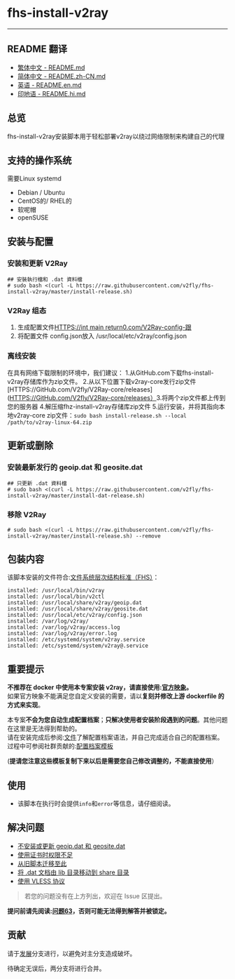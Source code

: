 # fhs-install-v2ray

* * *

## README 翻译

-   [繁体中文 - README.md](README.md)
-   [简体中文 - README.zh-CN.md](README.zh-CN.md)
-   [英语 - README.en.md](README.en.md)
-   [印地语 - README.hi.md](README.hi.md)

## 总览

fhs-install-v2ray安装脚本用于轻松部署v2ray以绕过网络限制来构建自己的代理

## 支持的操作系统

需要Linux systemd

-   Debian / Ubuntu
-   CentOS的/ RHEL的
-   软呢帽
-   openSUSE

## 安装与配置

### 安装和更新 V2Ray

    ## 安裝執行檔和 .dat 資料檔
    # sudo bash <(curl -L https://raw.githubusercontent.com/v2fly/fhs-install-v2ray/master/install-release.sh)

### V2Ray 组态

1.  生成配置文件[HTTPS://int main return0.com/V2Ray-config-跟](https://intmainreturn0.com/v2ray-config-gen/)
2.  将配置文件 config.json放入 /usr/local/etc/v2ray/config.json

### 离线安装

在具有网络下载限制的环境中，我们建议：
1.从GitHub.com下载fhs-install-v2ray存储库作为zip文件。
2.从以下位置下载v2ray-core发行zip文件[HTTPS://GitHub.com/V2fly/V2Ray-core/releases]\([HTTPS://GitHub.com/V2fly/V2Ray-core/releases）](https://github.com/v2fly/v2ray-core/releases）)3.将两个zip文件都上传到您的服务器
4.解压缩fhz-install-v2ray存储库zip文件
5.运行安装，并将其指向本地v2ray-core zip文件：`sudo bash install-release.sh --local /path/to/v2ray-linux-64.zip`

## 更新或删除

### 安装最新发行的 geoip.dat 和 geosite.dat

    ## 只更新 .dat 資料檔
    # sudo bash <(curl -L https://raw.githubusercontent.com/v2fly/fhs-install-v2ray/master/install-dat-release.sh)

### 移除 V2Ray

    # sudo bash <(curl -L https://raw.githubusercontent.com/v2fly/fhs-install-v2ray/master/install-release.sh) --remove

## 包装内容

该脚本安装的文件符合:[文件系统层次结构标准（FHS）](https://en.wikipedia.org/wiki/Filesystem_Hierarchy_Standard)：

    installed: /usr/local/bin/v2ray
    installed: /usr/local/bin/v2ctl
    installed: /usr/local/share/v2ray/geoip.dat
    installed: /usr/local/share/v2ray/geosite.dat
    installed: /usr/local/etc/v2ray/config.json
    installed: /var/log/v2ray/
    installed: /var/log/v2ray/access.log
    installed: /var/log/v2ray/error.log
    installed: /etc/systemd/system/v2ray.service
    installed: /etc/systemd/system/v2ray@.service

## 重要提示

**不推荐在 docker 中使用本专案安装 v2ray，请直接使用:[官方映象](https://github.com/v2fly/docker)。**  
如果官方映象不能满足您自定义安装的需要，请以**复刻并修改上游 dockerfile 的方式来实现**。

本专案**不会为您自动生成配置档案**；**只解决使用者安装阶段遇到的问题**。其他问题在这里是无法得到帮助的。  
请在安装完成后参阅:[文件](https://www.v2fly.org/)了解配置档案语法，并自己完成适合自己的配置档案。过程中可参阅社群贡献的:[配置档案模板](https://github.com/v2fly/v2ray-examples)

(**提请您注意这些模板复制下来以后是需要您自己修改调整的，不能直接使用**）

## 使用

-   该脚本在执行时会提供`info`和`error`等信息，请仔细阅读。

## 解决问题

-   [不安装或更新 geoip.dat 和 geosite.dat](https://github.com/v2fly/fhs-install-v2ray/wiki/Do-not-install-or-update-geoip.dat-and-geosite.dat)
-   [使用证书时权限不足](https://github.com/v2fly/fhs-install-v2ray/wiki/Insufficient-permissions-when-using-certificates)
-   [从旧脚本迁移至此](https://github.com/v2fly/fhs-install-v2ray/wiki/Migrate-from-the-old-script-to-this)
-   [将 .dat 文档由 lib 目录移动到 share 目录](https://github.com/v2fly/fhs-install-v2ray/wiki/Move-.dat-files-from-lib-directory-to-share-directory)
-   [使用 VLESS 协议](https://github.com/v2fly/fhs-install-v2ray/wiki/To-use-the-VLESS-protocol)

> 若您的问题没有在上方列出，欢迎在 Issue 区提出。

**提问前请先阅读:[问题63](https://github.com/v2fly/fhs-install-v2ray/issues/63)，否则可能无法得到解答并被锁定。**

## 贡献

请于[发展](https://github.com/v2fly/fhs-install-v2ray/tree/develop)分支进行，以避免对主分支造成破坏。

待确定无误后，两分支将进行合并。
